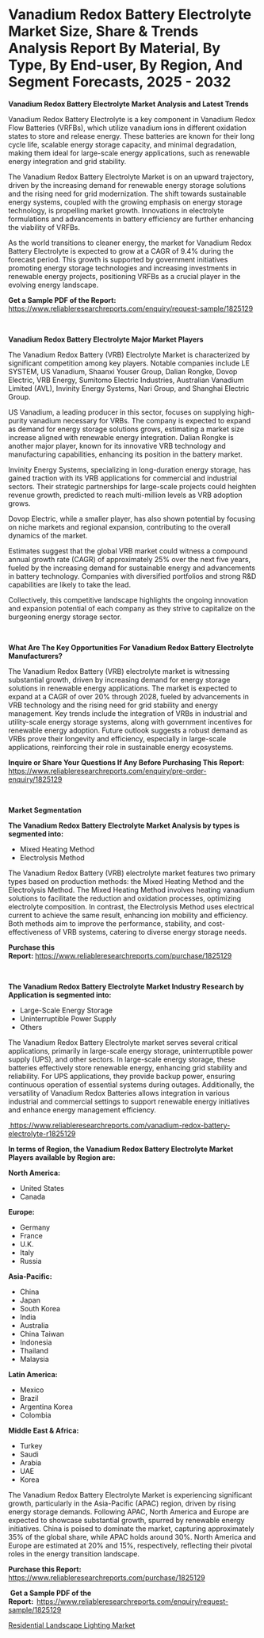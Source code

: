<p><h1>Vanadium Redox Battery Electrolyte Market Size, Share & Trends Analysis Report By Material, By Type, By End-user, By Region, And Segment Forecasts, 2025 - 2032</h1></p><p><strong>Vanadium Redox Battery Electrolyte Market Analysis and Latest Trends</strong></p>
<p><p>Vanadium Redox Battery Electrolyte is a key component in Vanadium Redox Flow Batteries (VRFBs), which utilize vanadium ions in different oxidation states to store and release energy. These batteries are known for their long cycle life, scalable energy storage capacity, and minimal degradation, making them ideal for large-scale energy applications, such as renewable energy integration and grid stability.</p><p>The Vanadium Redox Battery Electrolyte Market is on an upward trajectory, driven by the increasing demand for renewable energy storage solutions and the rising need for grid modernization. The shift towards sustainable energy systems, coupled with the growing emphasis on energy storage technology, is propelling market growth. Innovations in electrolyte formulations and advancements in battery efficiency are further enhancing the viability of VRFBs.</p><p>As the world transitions to cleaner energy, the market for Vanadium Redox Battery Electrolyte is expected to grow at a CAGR of 9.4% during the forecast period. This growth is supported by government initiatives promoting energy storage technologies and increasing investments in renewable energy projects, positioning VRFBs as a crucial player in the evolving energy landscape.</p></p>
<p><strong>Get a Sample PDF of the Report:&nbsp;</strong> <a href="https://www.reliableresearchreports.com/enquiry/request-sample/1825129?utm_campaign=2745&utm_medium=2&utm_source=Github&utm_content=ia&utm_term=07042025&utm_id=vanadium-redox-battery-electrolyte">https://www.reliableresearchreports.com/enquiry/request-sample/1825129</a></p>
<p>&nbsp;</p>
<p><strong>Vanadium Redox Battery Electrolyte Major Market Players</strong></p>
<p><p>The Vanadium Redox Battery (VRB) Electrolyte Market is characterized by significant competition among key players. Notable companies include LE SYSTEM, US Vanadium, Shaanxi Youser Group, Dalian Rongke, Dovop Electric, VRB Energy, Sumitomo Electric Industries, Australian Vanadium Limited (AVL), Invinity Energy Systems, Nari Group, and Shanghai Electric Group.</p><p>US Vanadium, a leading producer in this sector, focuses on supplying high-purity vanadium necessary for VRBs. The company is expected to expand as demand for energy storage solutions grows, estimating a market size increase aligned with renewable energy integration. Dalian Rongke is another major player, known for its innovative VRB technology and manufacturing capabilities, enhancing its position in the battery market.</p><p>Invinity Energy Systems, specializing in long-duration energy storage, has gained traction with its VRB applications for commercial and industrial sectors. Their strategic partnerships for large-scale projects could heighten revenue growth, predicted to reach multi-million levels as VRB adoption grows.</p><p>Dovop Electric, while a smaller player, has also shown potential by focusing on niche markets and regional expansion, contributing to the overall dynamics of the market.</p><p>Estimates suggest that the global VRB market could witness a compound annual growth rate (CAGR) of approximately 25% over the next five years, fueled by the increasing demand for sustainable energy and advancements in battery technology. Companies with diversified portfolios and strong R&D capabilities are likely to take the lead.</p><p>Collectively, this competitive landscape highlights the ongoing innovation and expansion potential of each company as they strive to capitalize on the burgeoning energy storage sector.</p></p>
<p>&nbsp;</p>
<p><strong>What Are The Key Opportunities For Vanadium Redox Battery Electrolyte Manufacturers?</strong></p>
<p><p>The Vanadium Redox Battery (VRB) electrolyte market is witnessing substantial growth, driven by increasing demand for energy storage solutions in renewable energy applications. The market is expected to expand at a CAGR of over 20% through 2028, fueled by advancements in VRB technology and the rising need for grid stability and energy management. Key trends include the integration of VRBs in industrial and utility-scale energy storage systems, along with government incentives for renewable energy adoption. Future outlook suggests a robust demand as VRBs prove their longevity and efficiency, especially in large-scale applications, reinforcing their role in sustainable energy ecosystems.</p></p>
<p><strong>Inquire or Share Your Questions If Any Before Purchasing This Report:</strong> <a href="https://www.reliableresearchreports.com/enquiry/pre-order-enquiry/1825129?utm_campaign=2745&utm_medium=2&utm_source=Github&utm_content=ia&utm_term=07042025&utm_id=vanadium-redox-battery-electrolyte">https://www.reliableresearchreports.com/enquiry/pre-order-enquiry/1825129</a></p>
<p>&nbsp;</p>
<p><strong>Market Segmentation</strong></p>
<p><strong>The Vanadium Redox Battery Electrolyte Market Analysis by types is segmented into:</strong></p>
<p><ul><li>Mixed Heating Method</li><li>Electrolysis Method</li></ul></p>
<p><p>The Vanadium Redox Battery (VRB) electrolyte market features two primary types based on production methods: the Mixed Heating Method and the Electrolysis Method. The Mixed Heating Method involves heating vanadium solutions to facilitate the reduction and oxidation processes, optimizing electrolyte composition. In contrast, the Electrolysis Method uses electrical current to achieve the same result, enhancing ion mobility and efficiency. Both methods aim to improve the performance, stability, and cost-effectiveness of VRB systems, catering to diverse energy storage needs.</p></p>
<p><strong>Purchase this Report:&nbsp;</strong><a href="https://www.reliableresearchreports.com/purchase/1825129?utm_campaign=2745&utm_medium=2&utm_source=Github&utm_content=ia&utm_term=07042025&utm_id=vanadium-redox-battery-electrolyte">https://www.reliableresearchreports.com/purchase/1825129</a></p>
<p>&nbsp;</p>
<p><strong>The Vanadium Redox Battery Electrolyte Market Industry Research by Application is segmented into:</strong></p>
<p><ul><li>Large-Scale Energy Storage</li><li>Uninterruptible Power Supply</li><li>Others</li></ul></p>
<p><p>The Vanadium Redox Battery Electrolyte market serves several critical applications, primarily in large-scale energy storage, uninterruptible power supply (UPS), and other sectors. In large-scale energy storage, these batteries effectively store renewable energy, enhancing grid stability and reliability. For UPS applications, they provide backup power, ensuring continuous operation of essential systems during outages. Additionally, the versatility of Vanadium Redox Batteries allows integration in various industrial and commercial settings to support renewable energy initiatives and enhance energy management efficiency.</p></p>
<p><a href="https://www.reliableresearchreports.com/vanadium-redox-battery-electrolyte-r1825129?utm_campaign=2745&utm_medium=2&utm_source=Github&utm_content=ia&utm_term=07042025&utm_id=vanadium-redox-battery-electrolyte">&nbsp;https://www.reliableresearchreports.com/vanadium-redox-battery-electrolyte-r1825129</a></p>
<p><strong>In terms of Region, the Vanadium Redox Battery Electrolyte Market Players available by Region are:</strong></p>
<p>
    <p> <strong> North America: </strong>
        <ul>
            <li>United States</li>
            <li>Canada</li>
        </ul>
        </p> 
    <p> <strong> Europe: </strong>
        <ul>
            <li>Germany</li>
            <li>France</li>
            <li>U.K.</li>
            <li>Italy</li>
            <li>Russia</li>
        </ul>
        </p> 
    <p> <strong> Asia-Pacific: </strong>
        <ul>
            <li>China</li>
            <li>Japan</li>
            <li>South Korea</li>
            <li>India</li>
            <li>Australia</li>
            <li>China Taiwan</li>
            <li>Indonesia</li>
            <li>Thailand</li>
            <li>Malaysia</li>
        </ul>
        </p> 
    <p> <strong> Latin America: </strong>
        <ul>
            <li>Mexico</li>
            <li>Brazil</li>
            <li>Argentina Korea</li>
            <li>Colombia</li>
        </ul>
        </p> 
    <p> <strong> Middle East & Africa: </strong>
        <ul>
            <li>Turkey</li>
            <li>Saudi</li>
            <li>Arabia</li>
            <li>UAE</li>
            <li>Korea</li>
        </ul>
    </p>
    </p>
<p><p>The Vanadium Redox Battery Electrolyte Market is experiencing significant growth, particularly in the Asia-Pacific (APAC) region, driven by rising energy storage demands. Following APAC, North America and Europe are expected to showcase substantial growth, spurred by renewable energy initiatives. China is poised to dominate the market, capturing approximately 35% of the global share, while APAC holds around 30%. North America and Europe are estimated at 20% and 15%, respectively, reflecting their pivotal roles in the energy transition landscape.</p></p>
<p><strong>Purchase this Report: </strong><a href="https://www.reliableresearchreports.com/purchase/1825129?utm_campaign=2745&utm_medium=2&utm_source=Github&utm_content=ia&utm_term=07042025&utm_id=vanadium-redox-battery-electrolyte">https://www.reliableresearchreports.com/purchase/1825129</a></p>
<p>&nbsp;<strong>Get a Sample PDF of the Report:&nbsp;&nbsp;</strong><a href="https://www.reliableresearchreports.com/enquiry/request-sample/1825129?utm_campaign=2745&utm_medium=2&utm_source=Github&utm_content=ia&utm_term=07042025&utm_id=vanadium-redox-battery-electrolyte">https://www.reliableresearchreports.com/enquiry/request-sample/1825129</a></p>
<p><strong></strong></p>
<p><p><a href="https://github.com/ezahdyre/Market-Research-Report-List-1/blob/main/residential-landscape-lighting-market.md?utm_campaign=2745&utm_medium=2&utm_source=Github&utm_content=ia&utm_term=07042025&utm_id=vanadium-redox-battery-electrolyte">Residential Landscape Lighting Market</a></p></p>